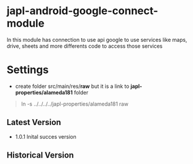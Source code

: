 # japl-android-google-connect-module
In this module has connection to use api google to use services like maps, drive, sheets and more differents code to access those services

# Settings

- create folder src/main/res/**raw** but it is a link to **japl-properties/alameda181** folder
> ln -s ../../../../japl-properties/alameda181 raw

## Latest Version 

- 1.0.1 Inital succes version

## Historical Version
